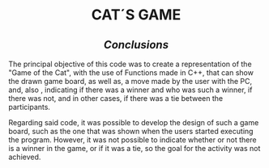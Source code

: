 # <div align="center"> **CAT´S GAME**

## <div align="center"> ***Conclusions***

The principal objective of this code was to create a representation of the "Game of the Cat", with the use of Functions made in C++, that can show the drawn game board, as well as, a move made by the user with the PC, and, also , indicating if there was a winner and who was such a winner, if there was not, and in other cases, if there was a tie between the participants.

Regarding said code, it was possible to develop the design of such a game board, such as the one that was shown when the users started executing the program. However, it was not possible to indicate whether or not there is a winner in the game, or if it was a tie, so the goal for the activity was not achieved.